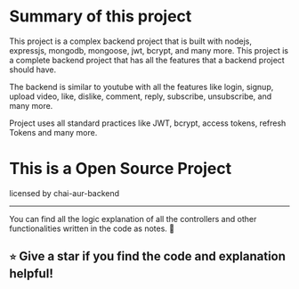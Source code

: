  
# Summary of this project
This project is a complex backend project that is built with nodejs, expressjs, mongodb, mongoose, jwt, bcrypt, and many more. This project is a complete backend project that has all the features that a backend project should have.

The backend is similar to youtube with all the features like login, signup, upload video, like, dislike, comment, reply, subscribe, unsubscribe, and many more.

Project uses all standard practices like JWT, bcrypt, access tokens, refresh Tokens and many more.



# This is a Open Source Project
 licensed by chai-aur-backend

---------------
You can find all the logic explanation of all the controllers and other functionalities written in the code as notes. 📝

 `⭐` Give a star if you find the code and explanation helpful!
------------

